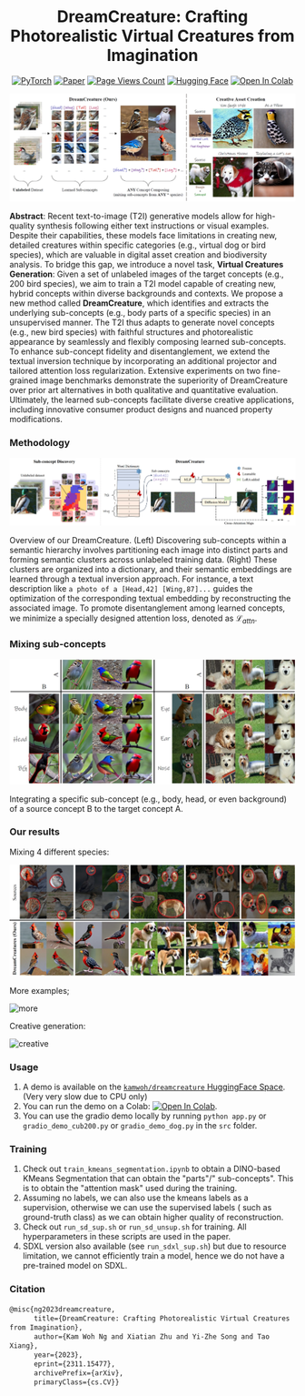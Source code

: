 <div align="center">
  
# DreamCreature: Crafting Photorealistic Virtual Creatures from Imagination

<a href="https://pytorch.org/get-started/locally/"><img alt="PyTorch" src="https://img.shields.io/badge/PyTorch-ee4c2c?logo=pytorch&logoColor=white"></a>
[![Paper](http://img.shields.io/badge/Paper-arxiv.2311.15477-B31B1B.svg)](https://arxiv.org/abs/2311.15477)
[![Page Views Count](https://badges.toozhao.com/badges/01HG2ZDZV8WJ73GSR6PXBXAZ56/blue.svg)](https://badges.toozhao.com/badges/01HG2ZDZV8WJ73GSR6PXBXAZ56 "Get your own page views count badge on badges.toozhao.com")
[![Hugging Face](https://img.shields.io/badge/DreamCreature-%F0%9F%A4%97%20Hugging%20Face-blue)](https://huggingface.co/spaces/kamwoh/dreamcreature)
[![Open In Colab](https://colab.research.google.com/assets/colab-badge.svg)](https://colab.research.google.com/github/kamwoh/dreamcreature/blob/master/dreamcreature_gradio.ipynb)

</div>

![overview](docs/assets/fig1.png)

**Abstract**: Recent text-to-image (T2I) generative models allow for high-quality synthesis following either text
instructions or visual examples. Despite their capabilities, these models face limitations in creating new, detailed
creatures within specific categories (e.g., virtual dog or bird species), which are valuable in digital asset creation
and biodiversity analysis.
To bridge this gap, we introduce a novel task, **Virtual Creatures Generation**: Given a set of unlabeled images of the
target concepts (e.g., 200 bird species), we aim to train a T2I model capable of creating new, hybrid concepts within
diverse backgrounds and contexts.
We propose a new method called **DreamCreature**, which identifies and extracts the underlying sub-concepts (e.g., body
parts of a specific species) in an unsupervised manner. The T2I thus adapts to generate novel concepts (e.g., new bird
species) with faithful structures and photorealistic appearance by seamlessly and flexibly composing learned
sub-concepts. To enhance sub-concept fidelity and disentanglement, we extend the textual inversion technique by
incorporating an additional projector and tailored attention loss regularization. Extensive experiments on two
fine-grained image benchmarks demonstrate the superiority of DreamCreature over prior art alternatives in both
qualitative and quantitative evaluation. Ultimately, the learned sub-concepts facilitate diverse creative applications,
including innovative consumer product designs and nuanced property modifications.


### Methodology

![sourceAB](docs/assets/fig4.png)

Overview of our DreamCreature. (Left) Discovering sub-concepts within a semantic hierarchy involves partitioning each
image
into distinct parts and forming semantic clusters across unlabeled training data. (Right) These clusters are organized
into a dictionary,
and their semantic embeddings are learned through a textual inversion approach. For instance, a text description
like `a photo of a
[Head,42] [Wing,87]...` guides the optimization of the corresponding textual embedding by reconstructing the associated
image. To
promote disentanglement among learned concepts, we minimize a specially designed attention loss, denoted as
$\mathcal{L}_{attn}$.

### Mixing sub-concepts

![sourceAB](docs/assets/fig2.png)

Integrating a specific sub-concept (e.g., body, head, or even background) of a source concept B to the target concept A.

### Our results

Mixing 4 different species:

![composite](docs/assets/fig3.png)

More examples;

![more](docs/assets/moreexamples.png)

Creative generation:

![creative](docs/assets/creativegeneration.png)

### Usage

1. A demo is available on
   the [`kamwoh/dreamcreature` HuggingFace Space](https://huggingface.co/spaces/kamwoh/dreamcreature). (Very very slow
   due to CPU only)
2. You can run the demo on a
   Colab: [![Open In Colab](https://colab.research.google.com/assets/colab-badge.svg)](https://colab.research.google.com/github/kamwoh/dreamcreature/blob/master/dreamcreature_gradio.ipynb).
3. You can use the gradio demo locally by running `python app.py` or `gradio_demo_cub200.py` or `gradio_demo_dog.py` in
   the `src` folder.

### Training

1. Check out `train_kmeans_segmentation.ipynb` to obtain a DINO-based KMeans Segmentation that can obtain the "parts"/"
   sub-concepts". This is to obtain the "attention mask" used during the training.
2. Assuming no labels, we can also use the kmeans labels as a supervision, otherwise we can use the supervised labels (
   such as ground-truth class) as we can obtain higher quality of reconstruction.
3. Check out `run_sd_sup.sh` or `run_sd_unsup.sh` for training. All hyperparameters in these scripts are used in the
   paper.
4. SDXL version also available (see `run_sdxl_sup.sh`) but due to resource limitation, we cannot efficiently train a
   model, hence we do not have a pre-trained model on SDXL.

### Citation

```
@misc{ng2023dreamcreature,
      title={DreamCreature: Crafting Photorealistic Virtual Creatures from Imagination},
      author={Kam Woh Ng and Xiatian Zhu and Yi-Zhe Song and Tao Xiang},
      year={2023},
      eprint={2311.15477},
      archivePrefix={arXiv},
      primaryClass={cs.CV}}
```